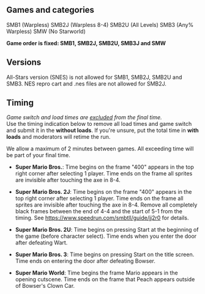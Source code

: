 ## Games and categories

SMB1 (Warpless)
SMB2J (Warpless 8-4)
SMB2U (All Levels)
SMB3 (Any% Warpless)
SMW (No Starworld) 

**Game order is fixed: SMB1, SMB2J, SMB2U, SMB3J and SMW**

## Versions

All-Stars version (SNES) is not allowed for SMB1, SMB2J, SMB2U and SMB3.
NES repro cart and .nes files are not allowed for SMB2J.
 
## Timing

*Game switch and load times are <ins>excluded</ins> from the final time.*  
Use the timing indication below to remove all load times and game switch and submit it in the **without loads**. If you're unsure, put the total time in **with loads** and moderators will retime the run.

We allow a maximum of 2 minutes between games. All exceeding time will be part of your final time.

- **Super Mario Bros.**: Time begins on the frame "400" appears in the top right corner after selecting 1 player. Time ends on the frame all sprites are invisible after touching the axe in 8-4.

- **Super Mario Bros. 2J**: Time begins on the frame "400" appears in the top right corner after selecting 1 player. Time ends on the frame all sprites are invisible after touching the axe in 8-4. Remove all completely black frames between the end of 4-4 and the start of 5-1 from the timing. See https://www.speedrun.com/smbtll/guide/jj2r0 for details.
- **Super Mario Bros. 2U**: Time begins on pressing Start at the beginning of the game (before character select). Time ends when you enter the door after defeating Wart.
- **Super Mario Bros. 3**: Time begins on pressing Start on the title screen. Time ends on entering the door after defeating Bowser.
- **Super Mario World**: Time begins the frame Mario appears in the opening cutscene. Time ends on the frame that Peach appears outside of Bowser's Clown Car.